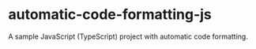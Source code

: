# automatic-code-formatting-js
A sample JavaScript (TypeScript) project with automatic code formatting.
